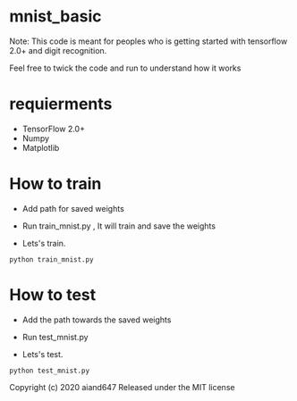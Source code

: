 # mnist_basic
Note: This code is meant for peoples who is getting started with tensorflow 2.0+ and digit recognition.

Feel free to twick the code and run to understand how it works 


# requierments
- TensorFlow 2.0+
- Numpy
- Matplotlib


# How to train
- Add path for saved weights
- Run train_mnist.py , It will train and save the weights

- Lets's train.
```
python train_mnist.py

```

# How to test
- Add the path towards the saved weights
- Run test_mnist.py

- Lets's test.
```
python test_mnist.py

```


Copyright (c) 2020 aiand647
Released under the MIT license
